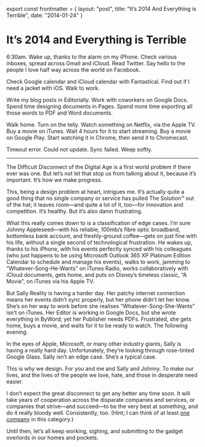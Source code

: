 export const frontmatter = {
layout: "post",
title: "It’s 2014 And Everything is Terrible",
date: "2014-01-24"
}

# It’s 2014 and Everything is Terrible

6:30am. Wake up, thanks to the alarm on my iPhone. Check various inboxes, spread
across Gmail and iCloud. Read Twitter. Say hello to the people I love half way
across the world on Facebook.

Check Google calendar and iCloud calendar with Fantastical. Find out if I need a
jacket with iOS. Walk to work.

Write my blog posts in Editorially. Work with coworkers on Google Docs. Spend
time designing documents in Pages. Spend more time exporting all those words to
PDF and Word documents.

Walk home. Turn on the telly. Watch something on Netflix, via the Apple TV. Buy
a movie on iTunes. Wait 4 hours for it to start streaming. Buy a movie on Google
Play. Start watching it in Chrome, then send it to Chromecast.

Timeout error. Could not update. Sync failed. Weep softly.

---

The Difficult Disconnect of the Digital Age is a first world problem if there
ever was one. But let’s not let that stop us from talking about it, because it’s
important. It’s how we make progress.

This, being a design problem at heart, intrigues me. It’s actually quite a good
thing that no single company or service has pulled The Solution™ out of the hat;
it leaves room—and quite a lot of it, too—for innovation and competition. It’s
healthy. But it’s also damn frustrating.

What this really comes down to is a classification of edge cases. I’m sure
Johnny Appleseed—with his reliable, 100mb/s fibre optic broadband, bottomless
bank account, and freshly-ground coffee—gets on just fine with his life, without
a single second of technological frustration. He wakes up, thanks to his iPhone,
with his events perfectly synced with his colleagues (who just happens to be
using Microsoft Outlook 365 XP Platinum Edition Calendar to schedule and manage
his events), walks to work, jamming to “Whatever-Song-He-Wants” on iTunes Radio,
works collaboratively with iCloud documents, gets home, and puts on Disney’s
timeless classic, “A Movie”, on iTunes via his Apple TV.

But Sally Reality is having a harder day. Her patchy internet connection means
her events didn’t sync properly, but her phone didn’t let her know. She’s on her
way to work before she realises “Whatever-Song-She-Wants” isn’t on iTunes. Her
Editor is working in Google Docs, but she wrote everything in ByWord; yet her
Publisher needs PDFs. Frustrated, she gets home, buys a movie, and waits for it
to be ready to watch. The following evening.

In the eyes of Apple, Microsoft, or many other industry giants, Sally is having
a really hard day. Unfortunately, they’re looking through rose-tinted Google
Glass. Sally isn’t an edge case. She’s a typical case.

This is why we design. For you and me and Sally and Johnny. To make our lives,
and the lives of the people we love, hate, and those in desperate need easier.

I don’t expect the great disconnect to get any better any time soon. It will
take years of cooperation across the disparate companies and services, or
companies that strive—and succeed—to be the very best at something, and do it
really bloody well. Consistently, too. (Hint; I can think of at least [one
company](http://dropbox.com) in this category.)

Until then, let’s all keep working, sighing, and submitting to the gadget
overlords in our homes and pockets.
